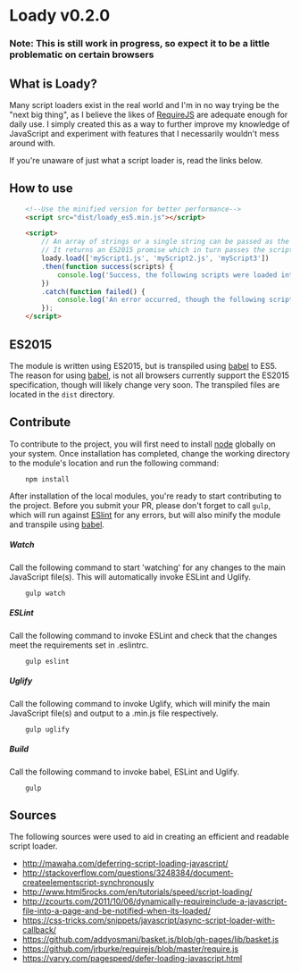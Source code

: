 # Loady v0.2.0

### Note: This is still work in progress, so expect it to be a little problematic on certain browsers

## What is Loady?

Many script loaders exist in the real world and I'm in no way trying be the "next big thing", as I believe the likes of [RequireJS](https://github.com/jrburke/requirejs) are adequate enough for daily use. I simply created this as a way to further improve my knowledge of JavaScript and experiment with features that I necessarily wouldn't mess around with.

If you're unaware of just what a script loader is, read the links below.

## How to use

```html
    <!--Use the minified version for better performance-->
    <script src="dist/loady_es5.min.js"></script>

    <script>
        // An array of strings or a single string can be passed as the first argument.
        // It returns an ES2015 promise which in turn passes the scripts that were either successfully loaded or not
        loady.load(['myScript1.js', 'myScript2.js', 'myScript3'])
        .then(function success(scripts) {
            console.log('Success, the following scripts were loaded into the current document { %o }', scripts);
        })
        .catch(function failed() {
            console.log('An error occurred, though the following scripts were loaded into the current document { %o }', scripts);
        });
    </script>
```

## ES2015

The module is written using ES2015, but is transpiled using [babel](https://babeljs.io) to ES5. The reason for using [babel](https://babeljs.io), is not all browsers currently support the ES2015 specification, though will likely change very soon. The transpiled files are located in the `dist` directory.

## Contribute

To contribute to the project, you will first need to install [node](https://nodejs.org) globally on your system. Once installation has completed, change the working directory to the module's location and run the following command:

```shell
    npm install
```

After installation of the local modules, you're ready to start contributing to the project. Before you submit your PR, please don't forget to call `gulp`, which will run against [ESlint](http://eslint.org) for any errors, but will also minify the module and transpile using [babel](https://babeljs.io).

##### Watch
Call the following command to start 'watching' for any changes to the main JavaScript file(s). This will automatically invoke ESLint and Uglify.
```shell
    gulp watch
```

##### ESLint
Call the following command to invoke ESLint and check that the changes meet the requirements set in .eslintrc.
```shell
    gulp eslint
```

##### Uglify
Call the following command to invoke Uglify, which will minify the main JavaScript file(s) and output to a .min.js file respectively.
```shell
    gulp uglify
```

##### Build
Call the following command to invoke babel, ESLint and Uglify.
```shell
    gulp
```

## Sources

The following sources were used to aid in creating an efficient and readable script loader.

- http://mawaha.com/deferring-script-loading-javascript/
- http://stackoverflow.com/questions/3248384/document-createelementscript-synchronously
- http://www.html5rocks.com/en/tutorials/speed/script-loading/
- http://zcourts.com/2011/10/06/dynamically-requireinclude-a-javascript-file-into-a-page-and-be-notified-when-its-loaded/
- https://css-tricks.com/snippets/javascript/async-script-loader-with-callback/
- https://github.com/addyosmani/basket.js/blob/gh-pages/lib/basket.js
- https://github.com/jrburke/requirejs/blob/master/require.js
- https://varvy.com/pagespeed/defer-loading-javascript.html
